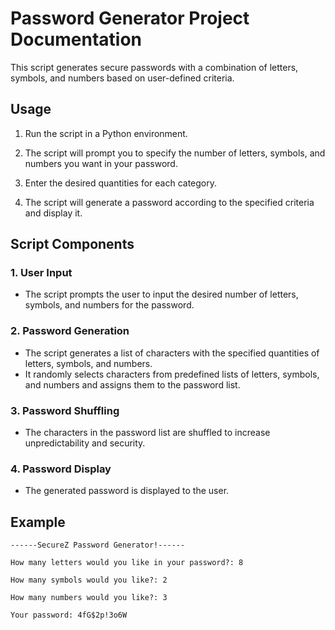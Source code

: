 # Password Generator Project Documentation

This script generates secure passwords with a combination of letters, symbols, and numbers based on user-defined criteria.

## Usage

1. Run the script in a Python environment.

2. The script will prompt you to specify the number of letters, symbols, and numbers you want in your password.

3. Enter the desired quantities for each category.

4. The script will generate a password according to the specified criteria and display it.

## Script Components

### 1. User Input

- The script prompts the user to input the desired number of letters, symbols, and numbers for the password.

### 2. Password Generation

- The script generates a list of characters with the specified quantities of letters, symbols, and numbers.
- It randomly selects characters from predefined lists of letters, symbols, and numbers and assigns them to the password list.

### 3. Password Shuffling

- The characters in the password list are shuffled to increase unpredictability and security.

### 4. Password Display

- The generated password is displayed to the user.

## Example

`------SecureZ Password Generator!------`

`How many letters would you like in your password?: 8`

`How many symbols would you like?: 2`

`How many numbers would you like?: 3`

`Your password: 4fG$2p!3o6W`
